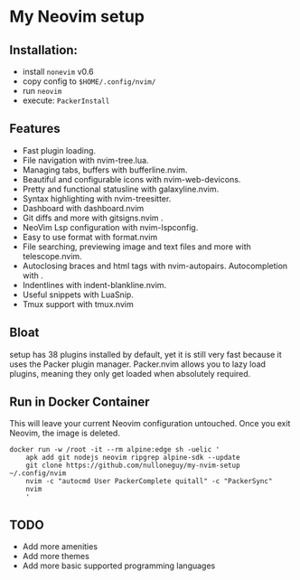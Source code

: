 # My Neovim setup

## Installation:
- install `nonevim` v0.6
- copy config to ``$HOME/.config/nvim/``
- run ``neovim``
- execute: ``PackerInstall``

## Features
- Fast plugin loading.
- File navigation with nvim-tree.lua.
- Managing tabs, buffers with bufferline.nvim.
- Beautiful and configurable icons with nvim-web-devicons.
- Pretty and functional statusline with galaxyline.nvim.
- Syntax highlighting with nvim-treesitter.
- Dashboard with dashboard.nvim
- Git diffs and more with gitsigns.nvim .
- NeoVim Lsp configuration with nvim-lspconfig.
- Easy to use format with format.nvim
- File searching, previewing image and text files and more with telescope.nvim.
- Autoclosing braces and html tags with nvim-autopairs.
Autocompletion with .
- Indentlines with indent-blankline.nvim.
- Useful snippets with LuaSnip.
- Tmux support with tmux.nvim

## Bloat
setup has 38 plugins installed by default, yet it is still very fast because it uses the Packer plugin manager. Packer.nvim allows you to lazy load plugins, meaning they only get loaded when absolutely required. 

## Run in Docker Container
This will leave your current Neovim configuration untouched. Once you exit Neovim, the image is deleted.
```
docker run -w /root -it --rm alpine:edge sh -uelic '
    apk add git nodejs neovim ripgrep alpine-sdk --update
    git clone https://github.com/nulloneguy/my-nvim-setup ~/.config/nvim
    nvim -c "autocmd User PackerComplete quitall" -c "PackerSync"
    nvim
    '
```

## TODO
- Add more amenities
- Add more themes
- Add more basic supported programming languages
